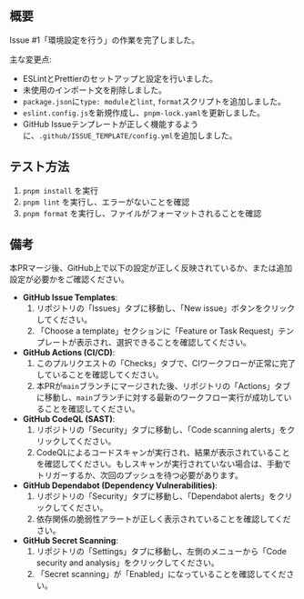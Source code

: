 ## 概要

Issue #1「環境設定を行う」の作業を完了しました。

主な変更点:

- ESLintとPrettierのセットアップと設定を行いました。
- 未使用のインポート文を削除しました。
- `package.json`に`type: module`と`lint`, `format`スクリプトを追加しました。
- `eslint.config.js`を新規作成し、`pnpm-lock.yaml`を更新しました。
- GitHub Issueテンプレートが正しく機能するように、`.github/ISSUE_TEMPLATE/config.yml`を追加しました。

## テスト方法

1. `pnpm install` を実行
2. `pnpm lint` を実行し、エラーがないことを確認
3. `pnpm format` を実行し、ファイルがフォーマットされることを確認

## 備考

本PRマージ後、GitHub上で以下の設定が正しく反映されているか、または追加設定が必要かをご確認ください。

- **GitHub Issue Templates**:
  1.  リポジトリの「Issues」タブに移動し、「New issue」ボタンをクリックしてください。
  2.  「Choose a template」セクションに「Feature or Task Request」テンプレートが表示され、選択できることを確認してください。
- **GitHub Actions (CI/CD)**:
  1.  このプルリクエストの「Checks」タブで、CIワークフローが正常に完了していることを確認してください。
  2.  本PRが`main`ブランチにマージされた後、リポジトリの「Actions」タブに移動し、`main`ブランチに対する最新のワークフロー実行が成功していることを確認してください。
- **GitHub CodeQL (SAST)**:
  1.  リポジトリの「Security」タブに移動し、「Code scanning alerts」をクリックしてください。
  2.  CodeQLによるコードスキャンが実行され、結果が表示されていることを確認してください。もしスキャンが実行されていない場合は、手動でトリガーするか、次回のプッシュを待つ必要があります。
- **GitHub Dependabot (Dependency Vulnerabilities)**:
  1.  リポジトリの「Security」タブに移動し、「Dependabot alerts」をクリックしてください。
  2.  依存関係の脆弱性アラートが正しく表示されていることを確認してください。
- **GitHub Secret Scanning**:
  1.  リポジトリの「Settings」タブに移動し、左側のメニューから「Code security and analysis」をクリックしてください。
  2.  「Secret scanning」が「Enabled」になっていることを確認してください。
